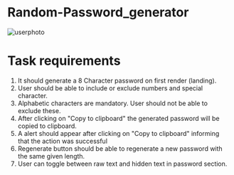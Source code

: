 # Random-Password_generator
![userphoto](https://user-images.githubusercontent.com/108423290/190008379-965d1d4e-3372-47e7-a3c3-0c2a328af896.PNG)
# Task requirements

1. It should generate a 8 Character password on first render (landing).
2. User should be able to include or exclude numbers and special character.
3. Alphabetic characters are mandatory. User should not be able to exclude these.
4. After clicking on "Copy to clipboard" the generated password will be copied to clipboard.
5. A alert should appear after clicking on "Copy to clipboard" informing that the action was successful
6. Regenerate button should be able to regenerate a new password with the same given length.
7. User can toggle between raw text and hidden text in password section.
